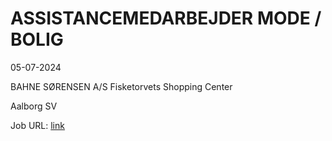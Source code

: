 # ASSISTANCEMEDARBEJDER MODE / BOLIG
05-07-2024

BAHNE SØRENSEN A/S Fisketorvets Shopping Center

Aalborg SV

Job URL: [link](https://www.jobindex.dk/jobannonce/r12610812/assistancemedarbejder-mode-bolig)


